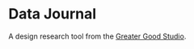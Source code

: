 # Data Journal

A design research tool from the [Greater Good Studio](http://greatergoodstudio.com/).